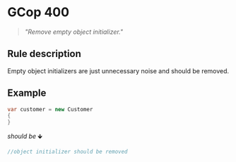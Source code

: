 ﻿# GCop 400

> *"Remove empty object initializer."*

## Rule description

Empty object initializers are just unnecessary noise and should be removed.

## Example

```csharp
var customer = new Customer
{
}
```

*should be* 🡻

```csharp
//object initializer should be removed
```